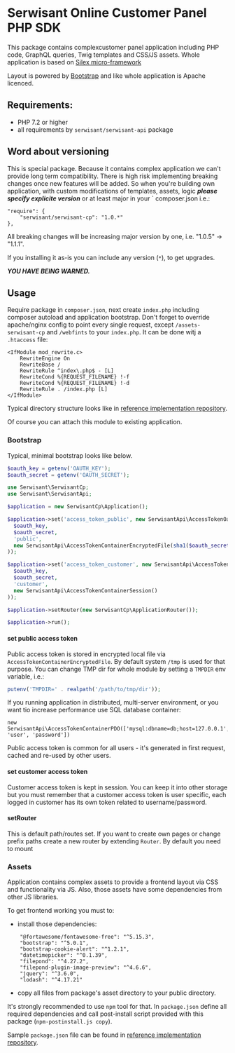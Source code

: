 # Serwisant Online Customer Panel PHP SDK

This package contains complexcustomer panel application including PHP code, GraphQL queries, Twig templates and CSS/JS
assets. Whole application is based on [Silex micro-framework](https://web.archive.org/web/20200813150217/https://silex.symfony.com/doc/2.0/)

Layout is powered by  [Bootstrap](https://getbootstrap.com/) and like whole application is Apache licenced.

## Requirements:

* PHP 7.2 or higher
* all requirements by `serwisant/serwisant-api` package

## Word about versioning

This is special package. Because it contains complex application we can't provide long term compatibility. There is high
risk implementing breaking changes once new features will be added. So when you're building own application, with custom
modifications of templates, assets, logic ***please specify explicite version*** or at least major in your `
composer.json i.e.:

```
"require": {
    "serwisant/serwisant-cp": "1.0.*"
},
```

All breaking changes will be increasing major version by one, i.e. "1.0.5" -> "1.1.1".

If you installing it as-is you can include any version (`*`), to get upgrades.

***YOU HAVE BEING WARNED.***

## Usage

Require package in `composer.json`, next create `index.php` including composer autoload and application bootstrap. Don't
forget to override apache/nginx config to point every single request, except `/assets-serwisant-cp` and `/webfints` to
your `index.php`. It can be done witj a `.htaccess` file:

```
<IfModule mod_rewrite.c>
    RewriteEngine On
    RewriteBase /
    RewriteRule ^index\.php$ - [L]
    RewriteCond %{REQUEST_FILENAME} !-f
    RewriteCond %{REQUEST_FILENAME} !-d
    RewriteRule . /index.php [L]
</IfModule>
```

Typical directory structure looks like
in [reference implementation repository](https://github.com/SerwisantOnline/serwisant-cp-php).

Of course you can attach this module to existing application.

### Bootstrap

Typical, minimal bootstrap looks like below.

```php
$oauth_key = getenv('OAUTH_KEY');
$oauth_secret = getenv('OAUTH_SECRET');

use Serwisant\SerwisantCp;
use Serwisant\SerwisantApi;

$application = new SerwisantCp\Application();

$application->set('access_token_public', new SerwisantApi\AccessTokenOauth(
  $oauth_key,
  $oauth_secret,
  'public',
  new SerwisantApi\AccessTokenContainerEncryptedFile(sha1($oauth_secret))
));

$application->set('access_token_customer', new SerwisantApi\AccessTokenOauthUserCredentials(
  $oauth_key,
  $oauth_secret,
  'customer',
  new SerwisantApi\AccessTokenContainerSession()
));

$application->setRouter(new SerwisantCp\ApplicationRouter());

$application->run();
```

#### set public access token

Public access token is stored in encrypted local file via `AccessTokenContainerEncryptedFile`. By default system `/tmp`
is used for that purpose. You can change TMP dir for whole module by setting a `TMPDIR` env variable, i.e.:

```php
putenv('TMPDIR=' . realpath('/path/to/tmp/dir'));
```

If you running application in distributed, multi-server environment, or you want tio increase performance use SQL
database container:

```
new SerwisantApi\AccessTokenContainerPDO(['mysql:dbname=db;host=127.0.0.1', 'user', 'password'])
```

Public access token is common for all users - it's generated in first request, cached and re-used by other users.

#### set customer access token

Customer access token is kept in session. You can keep it into other storage but you must remember that a customer
access token is user specific, each logged in customer has its own token related to username/password.

#### setRouter

This is default path/routes set. If you want to create own pages or change prefix paths create a new router by extending `Router`.
By default you need to mount 

### Assets

Application contains complex assets to provide a frontend layout via CSS and functionality via JS. Also, those assets
have some dependencies from other JS libraries.

To get frontend working you must to:

- install those dependencies:

```
    "@fortawesome/fontawesome-free": "^5.15.3",
    "bootstrap": "^5.0.1",
    "bootstrap-cookie-alert": "^1.2.1",
    "datetimepicker": "^0.1.39",
    "filepond": "^4.27.2",
    "filepond-plugin-image-preview": "^4.6.6",
    "jquery": "^3.6.0",
    "lodash": "^4.17.21"
```

- copy all files from package's asset directory to your public directory.

It's strongly recommended to use `npm` tool for that. In `package.json` define all required dependencies and call
post-install script provided with this package (`npm-postinstall.js copy`).

Sample  `package.json` file can be found
in [reference implementation repository](https://github.com/SerwisantOnline/serwisant-cp-php/blob/main/package.json).
